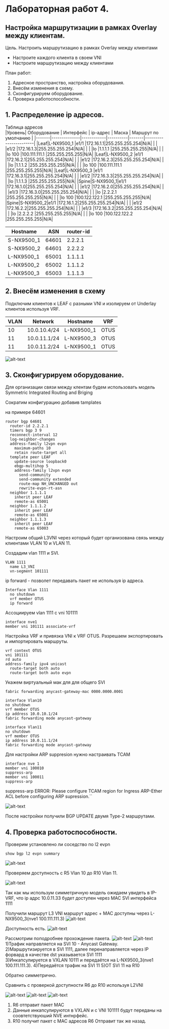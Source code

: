 # Лабораторная работ 4.
## Настройка маршрутизации в рамках Overlay между клиентам.

Цель.
Настроить маршрутизацию в рамках Overlay между клиентами
 - Настроите каждого клиента в своем VNI
 - Настроите маршрутизацию между клиентами


План работ:
1) Адресное пространство, настройка оборудования. 
2) Внесём изменения в схему.
3) Сконфигурируем оборудование.
4) Проверка работоспособности.

 
## 1. Распределение ip адресов.

Таблица адресов  
|Уровень| Оборудование | Интерфейс  | ip-адрес | Маска |  Маршрут по умолчанию |
|-------|--------------|------------|----------|-------|-----------------------|
|Leaf|L-NX9500_1 |e1/1    |172.16.1.1|255.255.255.254|N/A|
|    |           |e1/2    |172.16.1.3|255.255.255.254|N/A|
|    |           |lo      |1.1.1.1   |255.255.255.255|N/A|
|    |           |lo 100  |100.111.111.1   |255.255.255.255|N/A|
|Leaf|L-NX9500_2 |e1/1    |172.16.2.1|255.255.255.254|N/A|
|    |           |e1/2    |172.16.2.3|255.255.255.254|N/A|
|    |           |lo      |1.1.1.2   |255.255.255.255|N/A|
|    |           |lo 100  |100.111.111.1   |255.255.255.255|N/A|
|Leaf|L-NX9500_3 |e1/1    |172.16.3.1|255.255.255.254|N/A|
|    |           |e1/2    |172.16.3.3|255.255.255.254|N/A|
|    |           |lo      |1.1.1.3   |255.255.255.255|N/A|
|Spine|S-NX9500_1|e1/1    |172.16.1.0|255.255.255.254|N/A|
|     |          |e1/2    |172.16.2.0|255.255.255.254|N/A|
|     |          |e1/3    |172.16.3.0|255.255.255.254|N/A|
|     |          |lo      |2.2.2.1   |255.255.255.255|N/A|
|    |           |lo 100  |100.122.122.1   |255.255.255.255|N/A|
|Spine|S-NX9500_2|e1/1    |172.16.1.2|255.255.255.254|N/A|
|     |          |e1/2    |172.16.2.2|255.255.255.254|N/A|
|     |          |e1/3    |172.16.3.2|255.255.255.254|N/A|  
|     |          |lo      |2.2.2.2   |255.255.255.255|N/A|
|    |           |lo 100  |100.122.122.2   |255.255.255.255|N/A|


| Hostname | ASN   |router-id        |
|----------|-------|-----------------|
|S-NX9500_1|64601  |2.2.2.1          |
|S-NX9500_2|64601  |2.2.2.2          |
|L-NX9500_1|65001  |1.1.1.1          |
|L-NX9500_2|65002  |1.1.1.2          |
|L-NX9500_3|65003  |1.1.1.3          |  




## 2. Внесём изменения в схему

Подключим клиентов к LEAF c разными VNI и изолируем от Underlay клиентов используя VRF.


|VLAN   |   Network   |    Hostname  |VRF   |
|-------|-------------|--------------|------|
|10     | 10.0.10.4/24|L-NX9500_1    |OTUS  |
|11     | 10.0.11.1/24|L-NX9500_3    |OTUS  |
|11     | 10.0.11.2/24|L-NX9500_1    |OTUS  |

![alt-text](img_1.png)

## 3. Сконфигурируем оборудование.

Для организации связи между клентам будем использовать модель Symmetric Integrated Routing and Briging

Сократим конфигурацию добавив tamplates 

на примере 64601

```
router bgp 64601
  router-id 2.2.2.1
  timers bgp 3 9
  reconnect-interval 12
  log-neighbor-changes
  address-family l2vpn evpn
    maximum-paths 10
    retain route-target all
  template peer LEAF
    update-source loopback0
    ebgp-multihop 5
    address-family l2vpn evpn
      send-community
      send-community extended
      route-map NH_UNCHANGED out
      rewrite-evpn-rt-asn
  neighbor 1.1.1.1
    inherit peer LEAF
    remote-as 65001
  neighbor 1.1.1.2
    inherit peer LEAF
    remote-as 65001
  neighbor 1.1.1.3
    inherit peer LEAF
    remote-as 65003
```




Настроим общий L3VNI через который будет организована связь между клиентами VLAN 10 и VLAN 11.

Создадим vlan 1111 и SVI. 

```
VLAN 1111
  name L3_VNI
  vn-segment 101111
```
ip forward - позволет передавать пакет не используя ip адреса.
```
Interface Vlan 1111
  no shutdown
  vrf member OTUS
  ip forward 
```
Ассоциируем vlan 1111 с vni 101111
```
interface nve1
member vni 101111 associate-vrf
```

Настройка VRF и привязка VNI к VRF OTUS. Разрешаем экспортировать и импортировать маршруты.

```
vrf context OTUS
vni 101111
rd auto
address-family ipv4 unicast
  route-target both auto
  route-target both auto evpn
```

Укажем виртуальный мак для для общего SVI

```
fabric forwarding anycast-gateway-mac 0000.0000.0001
```
```
interface Vlan10
no shutdown
vrf member OTUS
ip address 10.0.10.1/24
fabric forwarding mode anycast-gateway
```

```
interface Vlan11
no shutdown
vrf member OTUS
ip address 10.0.11.1/24
fabric forwarding mode anycast-gateway
```

Для настройки ARP suppresion нужно настраивать TCAM
```
interface nve 1
member vni 100010
suppress-arp
member vni 100011
suppress-arp
```
suppress-arp ERROR: Please configure TCAM region for Ingress ARP-Ether ACL before configuring ARP supression.``


![alt-text](img_10.png)

После настройки получили BGP UPDATE двумя Type-2 маршрутами.


## 4. Проверка работоспособности.

Проверим установлено ли соседство по l2 evpn
```
show bgp l2 evpn summary
```
![alt-text](img_2.png)



Проверяем доступность с R5 Vlan 10 до R10 Vlan 11.

![alt-text](img_11.png)

Так как мы использум симметричную модель ожидаем увидеть в IP-VRF, что ip адрс 10.0.11.33 будет доступен через MAC SVI интерфейса 1111

Получили маршрут L3 VNI маршрут адрес + MAC доступны через L-NX9500_3(nve1 100.111.111.3)
![alt-text](img_4.png)



Доступность есть. 
![alt-text](img_5.png)

Рассмотрим поподробнее прохождение пакета.
![alt-text](img_3.png)
![alt-text](img_6.png)
1)Трафик направляется на SVI 10 - Anycast Gateway.
2)Маршрутизируется в SVI 1111, далее  перенаправляется через IP форвард в качестве dst указывается SVI 1111   
3)Инкапсулируется в VXLAN 10111 и передаётся на L-NX9500_3(nve1 100.111.111.3). 
4)Передаётся трафик на SVI 11
5)ОТ SVI 11 на R10 

Обратно симметрично.


Cравнить с проверкой доступности R6 до R10 используя  L2VNI

![alt-text](img_9.png)
![alt-text](img_7.png)
![alt-text](img_8.png)

1) R6 отправит пакет MAC
2) Данные инкапсулируются в VXLAN и с VNI 101111 будут переданы на соовтетствуюший NVE интнрфейс.
3) R10 получит пакет с MAC адресов R6
Отправит так же назад.


